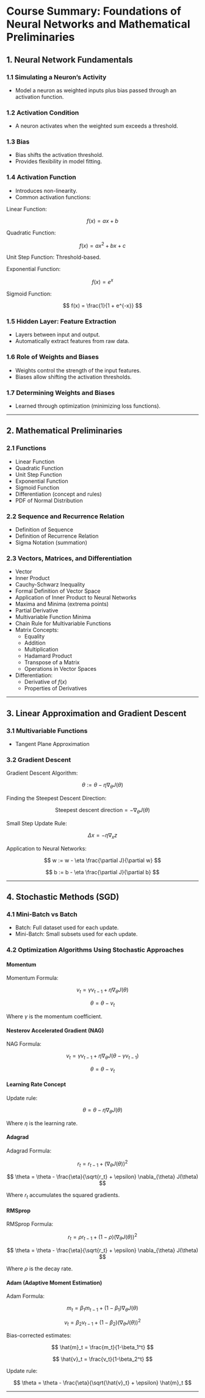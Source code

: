 # Course Summary: Foundations of Neural Networks and Mathematical Preliminaries

## 1. Neural Network Fundamentals

### 1.1 Simulating a Neuron’s Activity
- Model a neuron as weighted inputs plus bias passed through an activation function.

### 1.2 Activation Condition
- A neuron activates when the weighted sum exceeds a threshold.

### 1.3 Bias
- Bias shifts the activation threshold.
- Provides flexibility in model fitting.

### 1.4 Activation Function
- Introduces non-linearity.
- Common activation functions:

Linear Function:

$$
f(x) = ax + b
$$

Quadratic Function:

$$
f(x) = ax^2 + bx + c
$$

Unit Step Function: Threshold-based.

Exponential Function:

$$
f(x) = e^x
$$

Sigmoid Function:

$$
f(x) = \frac{1}{1 + e^{-x}}
$$

### 1.5 Hidden Layer: Feature Extraction
- Layers between input and output.
- Automatically extract features from raw data.

### 1.6 Role of Weights and Biases
- Weights control the strength of the input features.
- Biases allow shifting the activation thresholds.

### 1.7 Determining Weights and Biases
- Learned through optimization (minimizing loss functions).

---

## 2. Mathematical Preliminaries

### 2.1 Functions
- Linear Function
- Quadratic Function
- Unit Step Function
- Exponential Function
- Sigmoid Function
- Differentiation (concept and rules)
- PDF of Normal Distribution

### 2.2 Sequence and Recurrence Relation
- Definition of Sequence
- Definition of Recurrence Relation
- Sigma Notation (summation)

### 2.3 Vectors, Matrices, and Differentiation
- Vector
- Inner Product
- Cauchy-Schwarz Inequality
- Formal Definition of Vector Space
- Application of Inner Product to Neural Networks
- Maxima and Minima (extrema points)
- Partial Derivative
- Multivariable Function Minima
- Chain Rule for Multivariable Functions
- Matrix Concepts:
  - Equality
  - Addition
  - Multiplication
  - Hadamard Product
  - Transpose of a Matrix
  - Operations in Vector Spaces
- Differentiation:
  - Derivative of $f(x)$
  - Properties of Derivatives

---

## 3. Linear Approximation and Gradient Descent

### 3.1 Multivariable Functions
- Tangent Plane Approximation

### 3.2 Gradient Descent

Gradient Descent Algorithm:

$$
\theta := \theta - \eta \nabla_{\theta} J(\theta)
$$

Finding the Steepest Descent Direction:

$$
\text{Steepest descent direction} = -\nabla_{\theta} J(\theta)
$$

Small Step Update Rule:

$$
\Delta x = -\eta \nabla_x z
$$

Application to Neural Networks:

$$
w := w - \eta \frac{\partial J}{\partial w}
$$

$$
b := b - \eta \frac{\partial J}{\partial b}
$$

---

## 4. Stochastic Methods (SGD)

### 4.1 Mini-Batch vs Batch
- Batch: Full dataset used for each update.
- Mini-Batch: Small subsets used for each update.

### 4.2 Optimization Algorithms Using Stochastic Approaches

#### Momentum
Momentum Formula:

$$
v_t = \gamma v_{t-1} + \eta \nabla_{\theta} J(\theta)
$$

$$
\theta = \theta - v_t
$$

Where $\gamma$ is the momentum coefficient.

#### Nesterov Accelerated Gradient (NAG)
NAG Formula:

$$
v_t = \gamma v_{t-1} + \eta \nabla_{\theta} J(\theta - \gamma v_{t-1})
$$

$$
\theta = \theta - v_t
$$

#### Learning Rate Concept
Update rule:

$$
\theta = \theta - \eta \nabla_{\theta} J(\theta)
$$

Where $\eta$ is the learning rate.

#### Adagrad
Adagrad Formula:

$$
r_t = r_{t-1} + (\nabla_{\theta} J(\theta))^2
$$

$$
\theta = \theta - \frac{\eta}{\sqrt{r_t} + \epsilon} \nabla_{\theta} J(\theta)
$$

Where $r_t$ accumulates the squared gradients.

#### RMSprop
RMSprop Formula:

$$
r_t = \rho r_{t-1} + (1-\rho)(\nabla_{\theta} J(\theta))^2
$$

$$
\theta = \theta - \frac{\eta}{\sqrt{r_t} + \epsilon} \nabla_{\theta} J(\theta)
$$

Where $\rho$ is the decay rate.

#### Adam (Adaptive Moment Estimation)
Adam Formula:

$$
m_t = \beta_1 m_{t-1} + (1-\beta_1) \nabla_{\theta} J(\theta)
$$

$$
v_t = \beta_2 v_{t-1} + (1-\beta_2)(\nabla_{\theta} J(\theta))^2
$$

Bias-corrected estimates:

$$
\hat{m}_t = \frac{m_t}{1-\beta_1^t}
$$

$$
\hat{v}_t = \frac{v_t}{1-\beta_2^t}
$$

Update rule:

$$
\theta = \theta - \frac{\eta}{\sqrt{\hat{v}_t} + \epsilon} \hat{m}_t
$$

---
